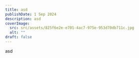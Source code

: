 ```yaml
---
title: asd
publishDate: 1 Sep 2024
description: asd
coverImage:
  src: src/assets/825f6e2e-e701-4ac7-975e-953d70db711c.jpg
  alt: ""
draft: false
---
```

asd
